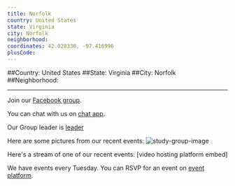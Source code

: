 ```yaml
---
title: Norfolk
country: United States
state: Virginia
city: Norfolk
neighborhood: 
coordinates: 42.028338, -97.416996
plusCode:
---
```


##Country: United States
##State: Virginia
##City: Norfolk
##Neighborhood: 
*****
Join our [Facebook group](https://www.facebook.com/groups/free.code.camp.norfolk).

You can chat with us on [chat app]().

Our Group leader is [leader]()

Here are some pictures from our recent events:
![study-group-image]()

Here's a stream of one of our recent events:
[video hosting platform embed]

We have events every Tuesday. You can RSVP for an event on [event platform]().
